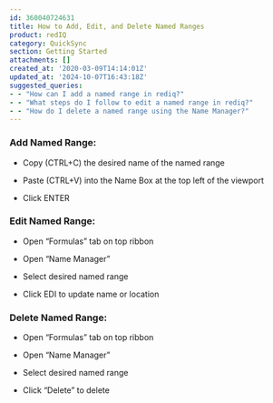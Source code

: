 ```yaml
---
id: 360040724631
title: How to Add, Edit, and Delete Named Ranges
product: redIQ
category: QuickSync
section: Getting Started
attachments: []
created_at: '2020-03-09T14:14:01Z'
updated_at: '2024-10-07T16:43:18Z'
suggested_queries:
- - "How can I add a named range in rediq?"
- - "What steps do I follow to edit a named range in rediq?"
- - "How do I delete a named range using the Name Manager?"
---
```

### Add Named Range:

* Copy (CTRL+C) the desired name of the named range
* Paste (CTRL+V) into the Name Box at the top left of the viewport

* Click ENTER

### Edit Named Range:

* Open “Formulas” tab on top ribbon
* Open “Name Manager”
* Select desired named range

* Click EDI to update name or location

### Delete Named Range:

* Open “Formulas” tab on top ribbon
* Open “Name Manager”
* Select desired named range

* Click “Delete” to delete